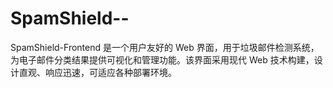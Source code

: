# SpamShield--
SpamShield-Frontend 是一个用户友好的 Web 界面，用于垃圾邮件检测系统，为电子邮件分类结果提供可视化和管理功能。该界面采用现代 Web 技术构建，设计直观、响应迅速，可适应各种部署环境。
